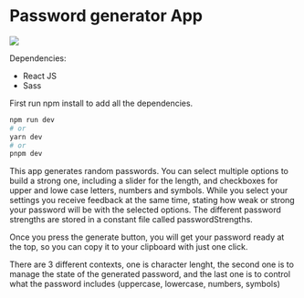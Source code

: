 # Password generator App

![](./preview.png)

Dependencies:

- React JS
- Sass

First run npm install to add all the dependencies.

```bash
npm run dev
# or
yarn dev
# or
pnpm dev
```

This app generates random passwords. You can select multiple options to build a strong one, including a slider for the length, and checkboxes for upper and lowe case letters, numbers and symbols. While you select your settings you receive feedback at the same time, stating how weak or strong your password will be with the selected options. The different password strengths are stored in a constant file called passwordStrengths.

Once you press the generate button, you will get your password ready at the top, so you can copy it to your clipboard with just one click.

There are 3 different contexts, one is character lenght, the second one is to manage the state of the generated password, and the last one is to control what the password includes (uppercase, lowercase, numbers, symbols)

